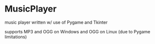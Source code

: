 # MusicPlayer
music player written w/ use of Pygame and Tkinter

supports MP3 and OGG on Windows and OGG on Linux (due to Pygame limitations)
